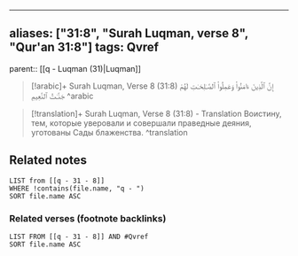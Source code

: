 
---
aliases: ["31:8", "Surah Luqman, verse 8", "Qur'an 31:8"]
tags: Qvref
---

parent:: [[q - Luqman (31)|Luqman]]

> [!arabic]+ Surah Luqman, Verse 8 (31:8)
> <span class="quran-arabic">إِنَّ ٱلَّذِينَ ءَامَنُوا۟ وَعَمِلُوا۟ ٱلصَّـٰلِحَـٰتِ لَهُمْ جَنَّـٰتُ ٱلنَّعِيمِ</span>
^arabic

> [!translation]+ Surah Luqman, Verse 8 (31:8) - Translation
> Воистину, тем, которые уверовали и совершали праведные деяния, уготованы Сады блаженства.
^translation



## Related notes
```dataview
LIST from [[q - 31 - 8]]
WHERE !contains(file.name, "q - ")
SORT file.name ASC
```

### Related verses (footnote backlinks)
```dataview
LIST FROM [[q - 31 - 8]] AND #Qvref
SORT file.name ASC
```

